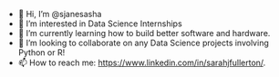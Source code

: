 - 👋 Hi, I’m @sjanesasha
- 👀 I’m interested in Data Science Internships
- 🌱 I’m currently learning how to build better software and hardware.
- 💞️ I’m looking to collaborate on any Data Science projects involving Python or R!
- 📫 How to reach me: https://www.linkedin.com/in/sarahjfullerton/.

<!---
sjanesasha/sjanesasha is a ✨ special ✨ repository because its `README.md` (this file) appears on your GitHub profile.
You can click the Preview link to take a look at your changes.
--->
